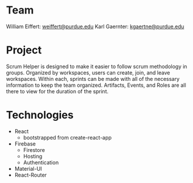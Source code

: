 # Team
William Eiffert: weiffert@purdue.edu
Karl Gaernter: kgaertne@purdue.edu

# Project
Scrum Helper is designed to make it easier to follow scrum methodology in groups. Organized by workspaces, users can create, join, and leave workspaces. Within each, sprints can be made with all of the necessary information to keep the team organized. Artifacts, Events, and Roles are all there to view for the duration of the sprint. 

# Technologies
* React
  * bootstrapped from create-react-app
* Firebase 
  * Firestore
  * Hosting
  * Authentication
* Material-UI
* React-Router
